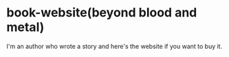 # book-website(beyond blood and metal)
I'm an author who wrote a story and here's the website if you want to buy it.
